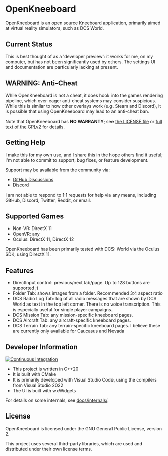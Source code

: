 # OpenKneeboard

OpenKneeboard is an open source Kneeboard application, primarily aimed at virtual reality simulators, such as DCS World.

## Current Status

This is best thought of as a 'developer preview': it works for me, on my computer, but has not been significantly used by others. The settings UI and documentation are particularly lacking at present.

## WARNING: Anti-Cheat

While OpenKneeboard is not a cheat, it does hook into the games rendering pipeline, which over-eager anti-cheat systems may consider suspicious. While this is similar to how other overlays work (e.g. Steam and Discord), it is possible that using OpenKneeboard may lead to an anti-cheat ban.

Note that OpenKneeboard has **NO WARRANTY**; see [the LICENSE file](LICENSE) or [full text of the GPLv2](gpl-2.0.txt) for details.

## Getting Help

I make this for my own use, and I share this in the hope others find it useful; I'm not able to commit to support, bug fixes, or feature development.

Support may be available from the community via:

- [GitHub Discussions](https://github.com/fredemmott/OpenKneeboard/discussions)
- [Discord](https://discord.gg/CWrvKfuff3)

I am not able to respond to 1:1 requests for help via any means, including GitHub, Discord, Twitter, Reddit, or email.

## Supported Games

- Non-VR: DirectX 11
- OpenVR: any
- Oculus: DirectX 11, DirectX 12

OpenKneeboard has been primarily tested with DCS: World via the Oculus SDK, using DirectX 11.

## Features

- DirectInput control: previous/next tab/page. Up to 128 buttons are supported ;)
- Folder Tab: shows images from a folder. Recommended 3:4 aspect ratio
- DCS Radio Log Tab: log of all radio messages that are shown by DCS World as text in the top left corner. There is no voice transcription. This is especially useful for single player campaigns.
- DCS Mission Tab: any mission-specific kneeboard pages.
- DCS Aircraft Tab: any aircraft-specific kneeboard pages.
- DCS Terrain Tab: any terrain-specific kneeboard pages. I believe these are currently only available for Caucasus and Nevada

## Developer Information

[![Continuous Integration](https://github.com/fredemmott/OpenKneeboard/actions/workflows/ci.yml/badge.svg)](https://github.com/fredemmott/OpenKneeboard/actions/workflows/ci.yml)

- This project is written in C++20
- It is built with CMake
- It is primarily developed with Visual Studio Code, using the compilers from Visual Studio 2022
- The UI is built with wxWidgets

For details on some internals, see [docs/internals/](docs/internals/).

## License

OpenKneeboard is licensed under the GNU General Public License, version 2.

This project uses several third-party libraries, which are used and distributed under their own license terms.
